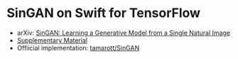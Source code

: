 # SinGAN on Swift for TensorFlow

- arXiv: [SinGAN: Learning a Generative Model from a Single Natural Image](https://arxiv.org/abs/1905.01164)
- [Supplementary Material](http://openaccess.thecvf.com/content_ICCV_2019/supplemental/Shaham_SinGAN_Learning_a_ICCV_2019_supplemental.pdf)
- Offiicial implementation: [tamarott/SinGAN](https://github.com/tamarott/SinGAN)